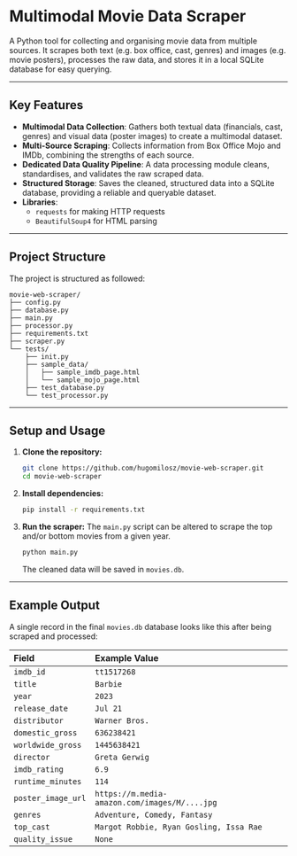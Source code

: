 # Multimodal Movie Data Scraper

A Python tool for collecting and organising movie data from multiple sources. It scrapes both text (e.g. box office, cast, genres) and images (e.g. movie posters), processes the raw data, and stores it in a local SQLite database for easy querying.

***
## Key Features

* **Multimodal Data Collection**: Gathers both textual data (financials, cast, genres) and visual data (poster images) to create a multimodal dataset.
* **Multi-Source Scraping**: Collects information from Box Office Mojo and IMDb, combining the strengths of each source.
* **Dedicated Data Quality Pipeline**: A data processing module cleans, standardises, and validates the raw scraped data.
* **Structured Storage**: Saves the cleaned, structured data into a SQLite database, providing a reliable and queryable dataset.
* **Libraries**:
    * `requests` for making HTTP requests
    * `BeautifulSoup4` for HTML parsing

***
## Project Structure

The project is structured as followed:

```
movie-web-scraper/
├── config.py
├── database.py
├── main.py
├── processor.py
├── requirements.txt
├── scraper.py
└── tests/
    ├── init.py
    ├── sample_data/
    │   ├── sample_imdb_page.html
    │   └── sample_mojo_page.html
    ├── test_database.py
    └── test_processor.py
```

***
## Setup and Usage

1.  **Clone the repository:**
    ```bash
    git clone https://github.com/hugomilosz/movie-web-scraper.git
    cd movie-web-scraper
    ```

2.  **Install dependencies:**
    ```bash
    pip install -r requirements.txt
    ```

3.  **Run the scraper:**
    The `main.py` script can be altered to scrape the top and/or bottom movies from a given year.
    ```bash
    python main.py
    ```
    The cleaned data will be saved in `movies.db`.

***
## Example Output

A single record in the final `movies.db` database looks like this after being scraped and processed:

| Field | Example Value |
| :--- | :--- |
| `imdb_id` | `tt1517268` |
| `title` | `Barbie` |
| `year` | `2023` |
| `release_date` | `Jul 21` |
| `distributor` | `Warner Bros.` |
| `domestic_gross` | `636238421` |
| `worldwide_gross`| `1445638421` |
| `director` | `Greta Gerwig` |
| `imdb_rating` | `6.9` |
| `runtime_minutes`| `114` |
| `poster_image_url`| `https://m.media-amazon.com/images/M/....jpg` |
| `genres` | `Adventure, Comedy, Fantasy` |
| `top_cast` | `Margot Robbie, Ryan Gosling, Issa Rae` |
| `quality_issue` | `None` |

